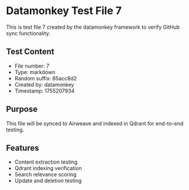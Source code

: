 # Datamonkey Test File 7

This is test file 7 created by the datamonkey framework to verify GitHub sync functionality.

## Test Content
- File number: 7
- Type: markdown
- Random suffix: 85acc8d2
- Created by: datamonkey
- Timestamp: 1755207934

## Purpose
This file will be synced to Airweave and indexed in Qdrant for end-to-end testing.

## Features
- Content extraction testing
- Qdrant indexing verification
- Search relevance scoring
- Update and deletion testing
